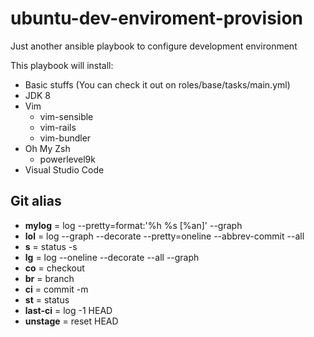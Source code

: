 # ubuntu-dev-enviroment-provision
Just another ansible playbook to configure development environment

This playbook will install:

* Basic stuffs (You can check it out on roles/base/tasks/main.yml)
* JDK 8
* Vim
  * vim-sensible
  * vim-rails
  * vim-bundler
* Oh My Zsh
  * powerlevel9k
* Visual Studio Code

## Git alias

* **mylog** = log --pretty=format:'%h %s [%an]' --graph
* **lol** = log --graph --decorate --pretty=oneline --abbrev-commit --all
* **s** = status -s
* **lg** = log --oneline --decorate --all --graph
* **co** = checkout
* **br** = branch
* **ci** = commit -m
* **st** = status
* **last-ci** = log -1 HEAD
* **unstage** = reset HEAD